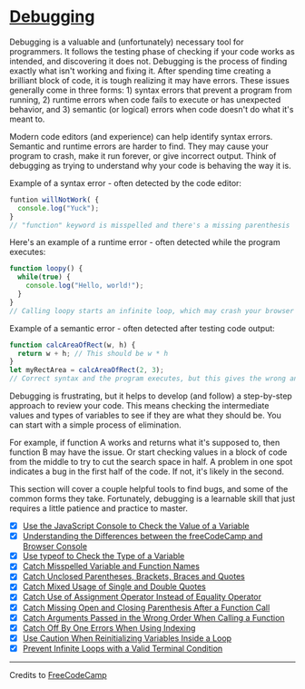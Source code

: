 # [Debugging](https://learn.freecodecamp.org/javascript-algorithms-and-data-structures/debugging)

Debugging is a valuable and (unfortunately) necessary tool for programmers. It follows the testing phase of checking if your code works as intended, and discovering it does not. Debugging is the process of finding exactly what isn't working and fixing it. After spending time creating a brilliant block of code, it is tough realizing it may have errors. These issues generally come in three forms: 1) syntax errors that prevent a program from running, 2) runtime errors when code fails to execute or has unexpected behavior, and 3) semantic (or logical) errors when code doesn't do what it's meant to.

Modern code editors (and experience) can help identify syntax errors. Semantic and runtime errors are harder to find. They may cause your program to crash, make it run forever, or give incorrect output. Think of debugging as trying to understand why your code is behaving the way it is.

Example of a syntax error - often detected by the code editor:
```js
funtion willNotWork( {
  console.log("Yuck");
}
// "function" keyword is misspelled and there's a missing parenthesis
```

Here's an example of a runtime error - often detected while the program executes:
```js
function loopy() {
  while(true) {
    console.log("Hello, world!");
  }
}
// Calling loopy starts an infinite loop, which may crash your browser
```

Example of a semantic error - often detected after testing code output:
```js
function calcAreaOfRect(w, h) {
  return w + h; // This should be w * h
}
let myRectArea = calcAreaOfRect(2, 3);
// Correct syntax and the program executes, but this gives the wrong answer
```

Debugging is frustrating, but it helps to develop (and follow) a step-by-step approach to review your code. This means checking the intermediate values and types of variables to see if they are what they should be. You can start with a simple process of elimination.

For example, if function A works and returns what it's supposed to, then function B may have the issue. Or start checking values in a block of code from the middle to try to cut the search space in half. A problem in one spot indicates a bug in the first half of the code. If not, it's likely in the second.

This section will cover a couple helpful tools to find bugs, and some of the common forms they take. Fortunately, debugging is a learnable skill that just requires a little patience and practice to master.

- [x] [Use the JavaScript Console to Check the Value of a Variable](01-use-the-javascript-console-to-check-the-value-of-a-variable.md)
- [x] [Understanding the Differences between the freeCodeCamp and Browser Console](02-understanding-the-differences-between-the-freecodecamp-and-browser-console.md)
- [x] [Use typeof to Check the Type of a Variable](03-use-typeof-to-check-the-type-of-a-variable.md)
- [x] [Catch Misspelled Variable and Function Names](04-catch-misspelled-variable-and-function-names.md)
- [x] [Catch Unclosed Parentheses, Brackets, Braces and Quotes](05-catch-unclosed-parentheses-brackets-braces-and-quotes.md)
- [x] [Catch Mixed Usage of Single and Double Quotes](06-catch-mixed-usage-of-single-and-double-quotes.md)
- [x] [Catch Use of Assignment Operator Instead of Equality Operator](07-catch-use-of-assignment-operator-instead-of-equality-operator.md)
- [x] [Catch Missing Open and Closing Parenthesis After a Function Call](08-catch-missing-open-and-closing-parenthesis-after-a-function-call.md)
- [x] [Catch Arguments Passed in the Wrong Order When Calling a Function](09-catch-arguments-passed-in-the-wrong-order-when-calling-a-function.md)
- [x] [Catch Off By One Errors When Using Indexing](10-catch-off-by-one-errors-when-using-indexing.md)
- [x] [Use Caution When Reinitializing Variables Inside a Loop](11-use-caution-when-reinitializing-variables-inside-a-loop.md)
- [x] [Prevent Infinite Loops with a Valid Terminal Condition](12-prevent-infinite-loops-with-a-valid-terminal-condition.md)

---

Credits to [FreeCodeCamp](https://www.freecodecamp.org/)
